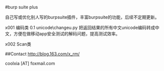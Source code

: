 #burp suite plus 

自己写或优化别人写的burpsuite插件，丰富burpsuite的功能，后续不定期更新。

x001 编码类
	0.1 unicode\changeu.py
		把返回结果的所有中文unicode编码转成中文，方便在做移动app安全测试的解码问题，提高测试效率。
	
x002 Scan类
	


##Contact
http://blog.163.com/x_rm/

coolxia [AT] foxmail.com
